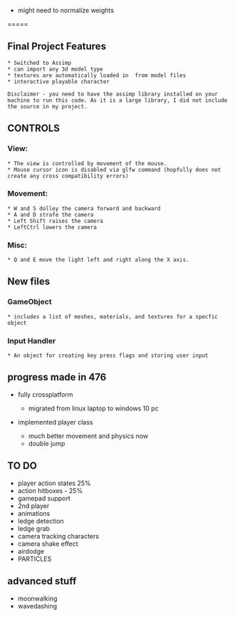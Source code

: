 * might need to normalize weights

=====

## Final Project Features ##
    * Switched to Assimp
    * can import any 3d model type
    * textures are automatically loaded in  from model files
    * interactive playable character

    Disclaimer - you need to have the assimp library installed on your machine to run this code. As it is a large library, I did not include the source in my project.

## CONTROLS ##

### View: ###
    * The view is controlled by movement of the mouse.
    * Mouse cursor icon is disabled via glfw command (hopfully does not create any cross compatibility errors)

### Movement: ###
    * W and S dolley the camera forward and backward
    * A and D strafe the camera
    * Left Shift raises the camera
    * LeftCtrl lowers the camera

### Misc: ###
    * Q and E move the light left and right along the X axis.

## New files ##

### GameObject ###
    * includes a list of meshes, materials, and textures for a specfic object

### Input Handler ###
    * An object for creating key press flags and storing user input


## progress made in 476 ##
* fully crossplatform
    - migrated from linux laptop to windows 10 pc

* implemented player class
    - much better movement and physics now
    - double jump

## TO DO ##
* player action states 25%
* action hitboxes - 25% 
* gamepad support
* 2nd player
* animations
* ledge detection
* ledge grab
* camera tracking characters
* camera shake effect
* airdodge
* PARTICLES

## advanced stuff ##
* moonwalking
* wavedashing